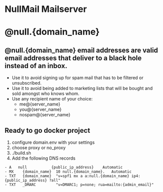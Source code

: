 # NullMail Mailserver
# @null.{domain_name}

## @null.{domain_name} email addresses are valid email addresses that deliver to a black hole instead of an inbox.
  - Use it to avoid signing up for spam mail that has to be filtered or unsubscribed.
  - Use it to avoid being added to marketing lists that will be bought and sold amongst who knows whom.
  - Use any recipient name of your choice:
      - me@{server_name}
      - you@{server_name}
      - nospam@{server_name}

## Ready to go docker project
  1. configure domain.env with your settings
  2. choose proxy or no_proxy
  3. ./build.sh
  4. Add the following DNS records

    - A	  null	         {public_ip_address}	Automatic
    - MX	{domain_name}  10 null.{domain_name}.	Automatic
    - TXT	{domain_name}  "v=spf1 mx a a:null.{domain_name} ip4:{public_ip_address} ?all"
    - TXT	_DMARC	       "v=DMARC1; p=none; rua=mailto:{admin_email}"
